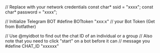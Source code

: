 // Replace with your network credentials
const char* ssid = "xxxx";
const char* password = "xxxx";

// Initialize Telegram BOT
#define BOTtoken "xxx:x"  // your Bot Token (Get from Botfather)

// Use @myidbot to find out the chat ID of an individual or a group
// Also note that you need to click "start" on a bot before it can
// message you
#define CHAT_ID "xxxxxx"